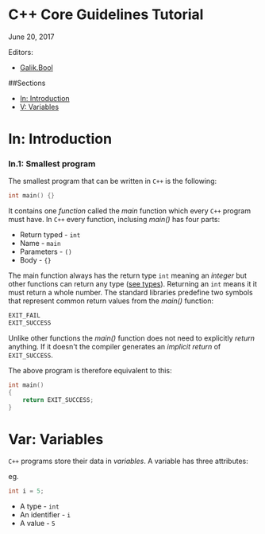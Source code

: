 # <a name="main"></a>C++ Core Guidelines Tutorial

June 20, 2017

Editors:

* [Galik.Bool](https://github.com/galik)

##Sections

* [In: Introduction](#S-introduction)
* [V: Variables](#S-vars)

# <a name="S-introduction"></a>In: Introduction

### <a name="In-helloworld"></a>In.1: Smallest program

The smallest program that can be written in `C++` is the following:

```cpp
int main() {}
```

It contains one *function* called the *main* function which every `C++` program must have. In `C++` every function, inclusing *main()* has four parts:

* Return typed - `int`
* Name         - `main`
* Parameters   - `()`
* Body         - `{}`

The main function always has the return type `int` meaning an *integer* but other functions can return any type ([see types](#T-types)). Returning an `int` means it it must return a whole number. The standard libraries predefine two symbols that represent common return values from the *main()* function:

```cpp
EXIT_FAIL
EXIT_SUCCESS
```

Unlike other functions the *main()* function does not need to explicitly *return* anything. If it doesn't the compiler generates an *implicit return* of `EXIT_SUCCESS`.

The above program is therefore equivalent to this:

```cpp
int main()
{
	return EXIT_SUCCESS;	
}
```

# <a name="S-variables"></a>Var: Variables

`C++` programs store their data in *variables*. A variable has three attributes:

eg.

```cpp
int i = 5;
```

* A type        - `int`
* An identifier - `i`
* A value       - `5`





















